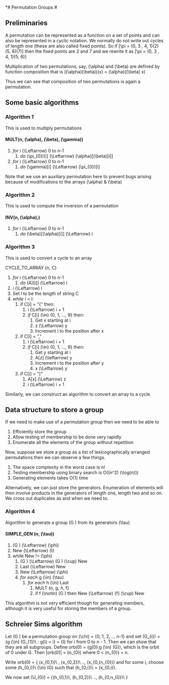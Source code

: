 *# Permutation Groups #

## Preliminaries ##
A permutation can be represented as a function on a set of points and can also be represented in a cyclic notation. We normally do not write out cycles of length one (these are also called fixed points).
So if \[\pi = (0, 3 , 4, 1)(2)(5, 6)(7)\] then the fixed points are 2 and 7 and we rewrite it as
\[\pi = (0, 3 , 4, 1)(5, 6)\]

Multiplication of two permutations, say, \(\alpha\) and \(\beta\) are defined by function composition that is
(\(\alpha\)\(\beta\))(x) = \(\alpha\)(\(\beta\) x)

Thus we can see that composition of two permutations is again a permutation.

## Some basic algorithms ##

### Algorithm 1 ###
This is used to multiply permutations

#### MULT(n, \(\alpha\), \(\beta\), \(\gamma\)) ####

1. *for* i \(\Leftarrow\) 0 to n-1
    1. *do* \(\pi_{0}\)[i] \(\Leftarrow\) \(\alpha\)[\(\beta\)[i]]
2. *for* i \(\Leftarrow\) 0 to n-1
    1. *do* \(\gamma\)[i] \(\Leftarrow\) \(\pi_{0}\)[i]

Note that we use an auxiliary permutation here to prevent bugs arising because of modifications to the arrays \(\alpha\) & \(\beta\)

### Algorithm 2 ###
This is used to compute the inversion of a permutation

#### INV(n, \(\alpha\),) ####

1. *for* i \(\Leftarrow\) 0 to n-1
    1. *do* \(\beta\)[\(\alpha\)[i]] \(\Leftarrow\) i

### Algorithm 3 ###
This is used to convert a cycle to an array

CYCLE_TO_ARRAY (n, C)

1. *for* i \(\Leftarrow\) 0 to n-1
    1. *do* \(A\)[i]] \(\Leftarrow\) i
2. i \(\Leftarrow\) i
3. Set l to be the length of string C
4. *while* i < l: 
    1. if C[i] = "(" then:
        1. i \(\Leftarrow\) i + 1
        2. *if* C[i] \(\in\) {0, 1, ..., 9} then:
           1. Get x starting at i
           2. z \(\Leftarrow\) y
           3. Increment i to the position after x
    2. if C[i] = ","
        1. i \(\Leftarrow\) i + 1
        2. *if* C[i] \(\in\) {0, 1, ..., 9} then:
           1. Get y starting at i
           2. A[z] \(\leftarrow\) y 
           3. Increment i to the position after y
           4. x \(\Leftarrow\) y
    3. if C[i] = ")"
        1. A[x] \(\Leftarrow\) z
        2. i \(\Leftarrow\) i + 1

Similarly, we can construct an algorithm to convert an array to a cycle.

## Data structure to store a group ##

If we need to make use of a permutation group then we need to be able to
1. Efficiently store the group
2. Allow testing of membership to be done very rapidly
3. Enumerate all the elements of the group without repetition

Now, suppose we store a group as a list of lexicographically arranged permutations then we can observe a few things.

1. The space complexity in the worst case is n!
2. Testing membership using binary search is O(\(n^2\) \(\log(n)\))
3. Generating elements takes O(1) time

Alternatively, we can just store the generators. Enumeration of elements will then involve products in the generators of length one, length two and so on. We cross out duplicates as and when we need to.

### Algorithm 4 ###
Algorithm to generate a group \(G \) from its generators \(\tau\)

#### SIMPLE_GEN (n, \(\tau\)) ####
1. \(G \) \(\Leftarrow\) \(\phi\)
2. New \(\Leftarrow\) {I}
3. while New != \(\phi\)
    1. \(G \) \(\Leftarrow\) \(G \) \(\cup\) New
    2. Last \(\Leftarrow\) New
    3. New \(\Leftarrow\) \(\phi\)
    4. *for each* g \(\in\) \(\tau\)
        1. *for each* h \(\in\) Last
            1. MULT (n, g, h, f)
            2. if f \(\notin\) \(G \) then New \(\Leftarrow\) {f} \(\cup\) New

This algorithm is not very efficient though for generating members, although it is very useful for storing the members of a group.

## Schreier Sims algorithm ##
Let \(G \) be a permutation group on \(\chi\) = {0, 1, 2, .., n-1} and set
\(G_{i}\) = {g \(\in\) \(G_{1})\ : g(i) = i} = {I} for i from 0 to n - 1.
Then we can show that they are all subgroups.
Define orb(0) = {g(0):g \(\in\) \(G\)}, which is the orbit of 0 under G. Then |orb(0)| = \(n_{0}\) where 0 < \(n_{0}\) < n.

Write orb(0) = { \(x_{0,1})\ , \(x_{0,2})\ .., \(x_{0,\(n_{0}\)\} and for some i, choose some \(h_{0,i})\ \(\in\) \(G\) such that \(h_{0,i})\ = \(x_{0,i})\.

We now set \(U_{0}\) = {\(h_{0,1})\, \(h_{0,2})\ .., \(h_{0,n_{0})\ }